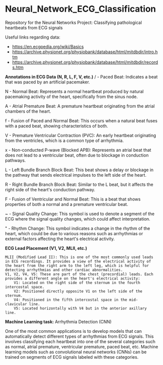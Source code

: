 # Neural_Network_ECG_Classification
Repository for the Neural Networks Project: Classifying pathological heartbeats from ECG signals

Useful links regarding data:
- https://en.ecgpedia.org/wiki/Basics
- https://archive.physionet.org/physiobank/database/html/mitdbdir/intro.htm
- https://archive.physionet.org/physiobank/database/html/mitdbdir/records.htm


**Annotations in ECG Data (N, R, L, F, V, etc.)**
/ - Paced Beat: Indicates a beat that was paced by an artificial pacemaker.

N - Normal Beat: Represents a normal heartbeat produced by natural pacemaking activity of the heart, specifically from the sinus node.

A - Atrial Premature Beat: A premature heartbeat originating from the atrial chambers of the heart.

f - Fusion of Paced and Normal Beat: This occurs when a natural beat fuses with a paced beat, showing characteristics of both.

V - Premature Ventricular Contraction (PVC): An early heartbeat originating from the ventricles, which is a common type of arrhythmia.

x - Non-conducted P-wave (Blocked APB): Represents an atrial beat that does not lead to a ventricular beat, often due to blockage in conduction pathways.

L - Left Bundle Branch Block Beat: This beat shows a delay or blockage in the pathway that sends electrical impulses to the left side of the heart.

R - Right Bundle Branch Block Beat: Similar to the L beat, but it affects the right side of the heart's conduction pathway.

F - Fusion of Ventricular and Normal Beat: This is a beat that shows properties of both a normal and a premature ventricular beat.

~ - Signal Quality Change: This symbol is used to denote a segment of the ECG where the signal quality changes, which could affect interpretation.

" - Rhythm Change: This symbol indicates a change in the rhythm of the heart, which could be due to various reasons such as arrhythmias or external factors affecting the heart's electrical activity.




**ECG Lead Placement (V1, V2, MLII, etc.)**

    MLII (Modified Lead II): This is one of the most commonly used leads in ECG recordings. It provides a view of the electrical activity of the heart from the right arm to the left leg, which is helpful for detecting arrhythmias and other cardiac abnormalities.
    V1, V2, V4, V5: These are part of the chest (precordial) leads. Each provides a different angle on the heart's electrical activity:
        V1: Located on the right side of the sternum in the fourth intercostal space.
        V2: Positioned directly opposite V1 on the left side of the sternum.
        V4: Positioned in the fifth intercostal space in the mid-clavicular line.
        V5: Located horizontally with V4 but in the anterior axillary line.


**Machine Learning task:** Arrhythmia Detection (CNN)

One of the most common applications is to develop models that can automatically detect different types of arrhythmias from ECG signals. This involves classifying each heartbeat into one of the several categories such as normal, atrial premature, ventricular premature, paced beat, etc. Machine learning models such as convolutional neural networks (CNNs) can be trained on segments of ECG signals labeled with these categories.
